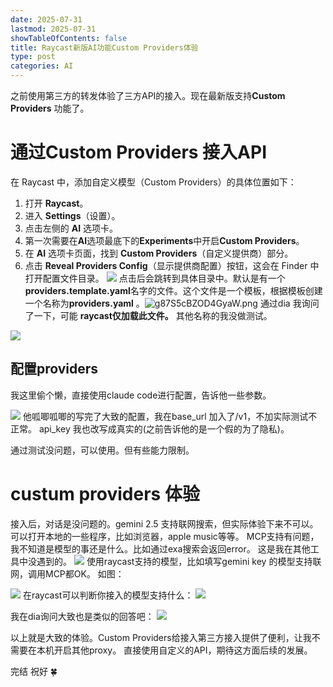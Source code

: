 ```yaml
---
date: 2025-07-31
lastmod: 2025-07-31
showTableOfContents: false
title: Raycast新版AI功能Custom Providers体验
type: post
categories: AI
---
```

之前使用第三方的转发体验了三方API的接入。现在最新版支持**Custom Providers** 功能了。
# 通过Custom Providers 接入API
在 Raycast 中，添加自定义模型（Custom Providers）的具体位置如下：

1. 打开 **Raycast**。
2. 进入 **Settings**（设置）。
3. 点击左侧的 **AI** 选项卡。
4. 第一次需要在**AI**选项最底下的**Experiments**中开启**Custom Providers**。
5. 在 **AI** 选项卡页面，找到 **Custom Providers**（自定义提供商）部分。
6. 点击 **Reveal Providers Config**（显示提供商配置）按钮，这会在 Finder 中打开配置文件目录。
![](https://s2.loli.net/2025/07/31/1R924KJNLPbcVsd.png)
点击后会跳转到具体目录中。默认是有一个**providers.template.yaml**名字的文件。这个文件是一个模板，根据模板创建一个名称为**providers.yaml** 。![g87S5cBZOD4GyaW.png](https://s2.loli.net/2025/07/31/g87S5cBZOD4GyaW.png)
通过dia 我询问了一下，可能 **raycast仅加载此文件。** 其他名称的我没做测试。

![](https://s2.loli.net/2025/07/31/crWPpLFKUyfD9g1.png)

## 配置providers
我这里偷个懒，直接使用claude code进行配置，告诉他一些参数。 

![](https://s2.loli.net/2025/07/31/tPGJzpgR3xjWinU.png)
他呱唧呱唧的写完了大致的配置，我在base_url 加入了/v1，不加实际测试不正常。
api_key 我也改写成真实的(之前告诉他的是一个假的为了隐私)。 

通过测试没问题，可以使用。但有些能力限制。

# custum providers 体验
接入后，对话是没问题的。gemini 2.5 支持联网搜索，但实际体验下来不可以。
可以打开本地的一些程序，比如浏览器，apple music等等。 
MCP支持有问题，我不知道是模型的事还是什么。比如通过exa搜索会返回error。 这是我在其他工具中没遇到的。
![](https://s2.loli.net/2025/07/31/xlNQVyZiCwe4PEU.png)
使用raycast支持的模型，比如填写gemini key 的模型支持联网，调用MCP都OK。
如图：

![](https://s2.loli.net/2025/07/31/dNvUeG8r3li1yZY.png)
在raycast可以判断你接入的模型支持什么：
![](https://s2.loli.net/2025/07/31/qugM3Ep9HzT8thJ.png)

我在dia询问大致也是类似的回答吧：
![](https://s2.loli.net/2025/07/31/kqPXLbI2u3TxKhi.png)


以上就是大致的体验。Custom Providers给接入第三方接入提供了便利，让我不需要在本机开启其他proxy。 直接使用自定义的API，期待这方面后续的发展。

完结
祝好
🍀